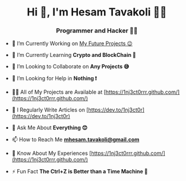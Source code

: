 <h1 align="center">Hi 👋, I'm Hesam Tavakoli 🙋‍♂️</h1>
<h3 align="center">Programmer and Hacker 👨‍💻</h3>

- 🔭 I’m Currently Working on [My Future Projects 😉](https://github.com/1nj3ct0rrr)

- 🌱 I’m Currently Learning **Crypto and BlockChain 🔐**

- 👯 I’m Looking to Collaborate on **Any Projects 😅**

- 🤝 I’m Looking for Help in **Nothing ❗**

- 👨‍💻 All of My Projects are Available at [https://1nj3ct0rrr.github.com/](https://1nj3ct0rrr.github.com/)

- 📝 I Regularly Write Articles on [https://dev.to/1nj3ct0r](https://dev.to/1nj3ct0r)

- 💬 Ask Me About **Everything 😊**

- 📫 How to Reach Me **mhesam.tavakoli@gmail.com**

- 📄 Know About My Experiences [https://1nj3ct0rrr.github.com/](https://1nj3ct0rrr.github.com/)

- ⚡ Fun Fact **The Ctrl+Z is Better than a Time Machine 🤣**
